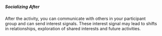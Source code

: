 ##### Socializing After

After the activity, you can communicate with others in your participant group and can send interest signals. These interest signal may lead to shifts in relationships, exploration of shared interests and future activities.